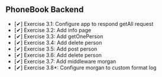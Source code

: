 ## PhoneBook Backend
  - [✔] Exercise 3.1: Configure app to respond getAll request
  - [✔] Exercise 3.2: Add info page
  - [✔] Exercise 3.3: Add getOnePerson
  - [✔] Exercise 3.4: Add delete person
  - [✔] Exercise 3.5: Add post person
  - [✔] Exercise 3.6: Add delete person
  - [✔] Exercise 3.7: Add middleware morgan
  - [✔] Exercise 3.8*: Configure morgan to custom format log